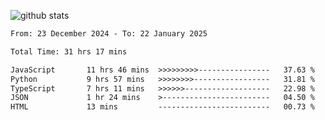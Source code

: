 
![github stats](https://github-readme-stats.vercel.app/api?username=realmahd1&show_icons=true&theme=codeSTACKr&hide_rank=true&count_private=true)

<!--START_SECTION:waka-->

```txt
From: 23 December 2024 - To: 22 January 2025

Total Time: 31 hrs 17 mins

JavaScript       11 hrs 46 mins  >>>>>>>>>----------------   37.63 %
Python           9 hrs 57 mins   >>>>>>>>-----------------   31.81 %
TypeScript       7 hrs 11 mins   >>>>>>-------------------   22.98 %
JSON             1 hr 24 mins    >------------------------   04.50 %
HTML             13 mins         -------------------------   00.73 %
```

<!--END_SECTION:waka-->
